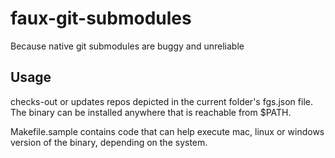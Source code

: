 # faux-git-submodules

Because native git submodules are buggy and unreliable

## Usage

checks-out or updates repos depicted in the current folder's fgs.json file. 
The binary can be installed anywhere that is reachable
from $PATH. 

Makefile.sample contains code that can help execute mac, linux or windows
version of the binary, depending on the system.
